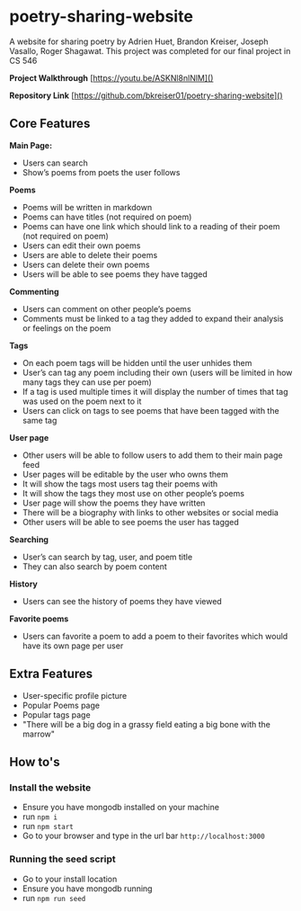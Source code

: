 # poetry-sharing-website

A website for sharing poetry by Adrien Huet, Brandon Kreiser, Joseph Vasallo, Roger Shagawat. This project was completed for our final project in CS 546

**Project Walkthrough**
[https://youtu.be/ASKNl8nlNlM]()

**Repository Link**
[https://github.com/bkreiser01/poetry-sharing-website]()

## Core Features
**Main Page:**

* Users can search
* Show’s poems from poets the user follows

**Poems**

* Poems will be written in markdown
* Poems can have titles (not required on poem)
* Poems can have one link which should link to a reading of their poem (not required on poem)
* Users can edit their own poems 
* Users are able to delete their poems
* Users can delete their own poems
* Users will be able to see poems they have tagged

**Commenting**

* Users can comment on other people’s poems
* Comments must be linked to a tag they added to expand their analysis or feelings on the poem

**Tags**

* On each poem tags will be hidden until the user unhides them
* User’s can tag any poem including their own (users will be limited in how many tags they can use per poem)
* If a tag is used multiple times it will display the number of times that tag was used on the poem next to it
* Users can click on tags to see poems that have been tagged with the same tag

**User page**

* Other users will be able to follow users to add them to their main page feed
* User pages will be editable by the user who owns them
* It will show the tags most users tag their poems with
* It will show the tags they most use on other people’s poems
* User page will show the poems they have written
* There will be a biography with links to other websites or social media
* Other users will be able to see poems the user has tagged

**Searching**

* User’s can search by tag, user, and poem title
* They can also search by poem content

**History**

* Users can see the history of poems they have viewed

**Favorite poems**

* Users can favorite a poem to add a poem to their favorites which would have its own page per user

## Extra Features

* User-specific profile picture
* Popular Poems page
* Popular tags page
* "There will be a big dog in a grassy field eating a big bone with the marrow"


## How to's
### Install the website
* Ensure you have mongodb installed on your machine
* run `npm i`
* run `npm start`
* Go to your browser and type in the url bar `http://localhost:3000`

### Running the seed script

* Go to your install location
* Ensure you have mongodb running
* run `npm run seed`


